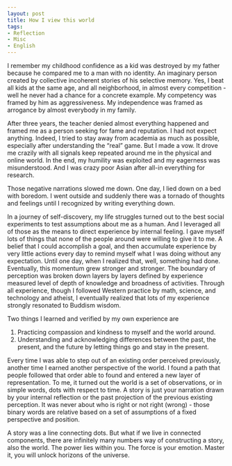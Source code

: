 ```yaml
---
layout: post
title: How I view this world
tags:
- Reflection
- Misc
- English
---
```


I remember my childhood confidence as a kid was destroyed by my father because he compared me to a man with no identity. An imaginary person created by collective incoherent stories of his selective memory. Yes, I beat all kids at the same age, and all neighborhood, in almost every competition - well he never had a chance for a concrete example. My competency was framed by him as aggressiveness. My independence was framed as arrogance by almost everybody in my family.

After three years, the teacher denied almost everything happened and framed me as a person seeking for fame and reputation. I had not expect anything. Indeed, I tried to stay away from academia as much as possible, especially after understanding the “real” game. But I made a vow. It drove me crazily with all signals keep repeated around me in the physical and online world. In the end, my humility was exploited and my eagerness was misunderstood. And I was crazy poor Asian after all-in everything for research.

Those negative narrations slowed me down. One day, I lied down on a bed with boredom. I went outside and suddenly there was a tornado of thoughts and feelings until I recognized by writing everything down.

In a journey of self-discovery, my life struggles turned out to the best social experiments to test assumptions about me as a human. And I leveraged all of those as the means to direct experience by internal feeling. I gave myself lots of things that none of the people around were willing to give it to me. A belief that I could accomplish a goal, and then accumulate experience by very little actions every day to remind myself what I was doing without any expectation. Until one day, when I realized that, well, something had done. Eventually, this momentum grew stronger and stronger. The boundary of perception was broken down layers by layers defined by experience measured level of depth of knowledge and broadness of activities. Through all experience, though I followed Western practice by math, science, and technology and atheist, I eventually realized that lots of my experience strongly resonated to Buddism wisdom.

Two things I learned and verified by my own experience are
1. Practicing compassion and kindness to myself and the world around.
2. Understanding and acknowledging differences between the past, the present, and the future by letting things go and stay in the present.

Every time I was able to step out of an existing order perceived previously, another time I earned another perspective of the world. I found a path that people followed that order able to found and entered a new layer of representation. To me, it turned out the world is a set of observations, or in simple words, dots with respect to time. A story is just your narration drawn by your internal reflection or the past projection of the previous existing perception. It was never about who is right or not right (wrong) - those binary words are relative based on a set of assumptions of a fixed perspective and position.

A story was a line connecting dots. But what if we live in connected components, there are infinitely many numbers way of constructing a story, also the world. The power lies within you. The force is your emotion. Master it, you will unlock horizons of the universe.
